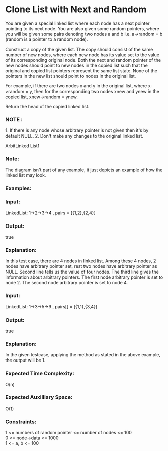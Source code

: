 <h1>Clone List with Next and Random </h1>

You are given a special linked list where each node has a next pointer pointing to its next node. You are also given some random pointers, where you will be given some pairs denoting two nodes a and b i.e. a->random = b (random is a pointer to a random node).

Construct a copy of the given list. The copy should consist of the same number of new nodes, where each new node has its value set to the value of its corresponding original node. Both the next and random pointer of the new nodes should point to new nodes in the copied list such that the original and copied list pointers represent the same list state. None of the pointers in the new list should point to nodes in the original list.

For example, if there are two nodes x and y in the original list, where x->random = y, then for the corresponding two nodes xnew and ynew in the copied list, xnew->random = ynew.

Return the head of the copied linked list.

<h3>NOTE :</h3>
1. If there is any node whose arbitrary pointer is not given then it's by default NULL. 
2. Don't make any changes to the original linked list.

ArbitLinked List1

<h3>Note:</h3> The diagram isn't part of any example, it just depicts an example of how the linked list may look.

<h3>Examples:</h3>

<h3>Input:</h3> LinkedList: 1->2->3->4 , pairs = [{1,2},{2,4}]
<h3>Output:</h3> true
<h3>Explanation:</h3> In this test case, there are 4 nodes in linked list.  Among these 4 nodes,  2 nodes have arbitrary pointer set, rest two nodes have arbitrary pointer as NULL. Second line tells us the value of four nodes. The third line gives the information about arbitrary pointers. The first node arbitrary pointer is set to node 2.  The second node arbitrary pointer is set to node 4.
<h3>Input:</h3> LinkedList: 1->3->5->9 , pairs[] = [{1,1},{3,4}]
<h3>Output:</h3> true
<h3>Explanation:</h3> In the given testcase, applying the method as stated in the above example, the output will be 1.
<h3>Expected Time Complexity:</h3> O(n)
<h3>Expected Auxilliary Space:</h3> O(1)

<h3>Constraints:</h3>
1 <= numbers of random pointer <= number of nodes <= 100<br>
0 <= node->data <= 1000<br>
1 <= a, b <= 100<br>

